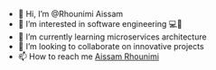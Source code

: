 - 👋 Hi, I’m @Rhounimi Aissam
- 👀 I’m interested in software engineering 💻🚀
- 🌱 I’m currently learning microservices architecture
- 💞️ I’m looking to collaborate on innovative projects
- 📫 How to reach me [Aissam Rhounimi](https://ma.linkedin.com/in/aissam-rhounimi-79a806187)


<!---
RHOUNIMIaissam/RHOUNIMIaissam is a ✨ special ✨ repository because its `README.md` (this file) appears on your GitHub profile.
You can click the Preview link to take a look at your changes.
--->
